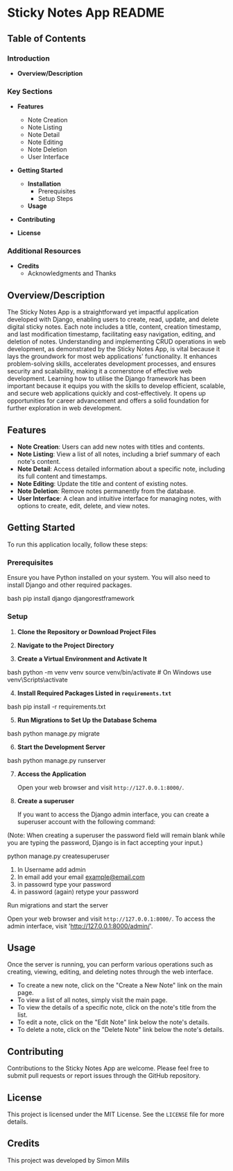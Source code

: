 # Sticky Notes App README

## Table of Contents

### Introduction
- **Overview/Description**

### Key Sections
- **Features**
    - Note Creation
    - Note Listing
    - Note Detail
    - Note Editing
    - Note Deletion
    - User Interface

- **Getting Started**
    - **Installation**
        - Prerequisites
        - Setup Steps
    - **Usage**

- **Contributing**

- **License**

### Additional Resources
- **Credits**
    - Acknowledgments and Thanks

## Overview/Description

The Sticky Notes App is a straightforward yet impactful application developed with Django, enabling users to create, read, update, and delete digital sticky notes. Each note includes a title, content, creation timestamp, and last modification timestamp, facilitating easy navigation, editing, and deletion of notes. Understanding and implementing CRUD operations in web development, as demonstrated by the Sticky Notes App, is vital because it lays the groundwork for most web applications' functionality. It enhances problem-solving skills, accelerates development processes, and ensures security and scalability, making it a cornerstone of effective web development. Learning how to utilise the Django framework has been important because it equips you with the skills to develop efficient, scalable, and secure web applications quickly and cost-effectively. It opens up opportunities for career advancement and offers a solid foundation for further exploration in web development. 


## Features

- **Note Creation**: Users can add new notes with titles and contents.
- **Note Listing**: View a list of all notes, including a brief summary of each note's content.
- **Note Detail**: Access detailed information about a specific note, including its full content and timestamps.
- **Note Editing**: Update the title and content of existing notes.
- **Note Deletion**: Remove notes permanently from the database.
- **User Interface**: A clean and intuitive interface for managing notes, with options to create, edit, delete, and view notes.

## Getting Started

To run this application locally, follow these steps:

### Prerequisites

Ensure you have Python installed on your system. You will also need to install Django and other required packages.

bash pip install django djangorestframework


### Setup

1. **Clone the Repository or Download Project Files**
   
2. **Navigate to the Project Directory**

3. **Create a Virtual Environment and Activate It**

bash python -m venv venv source venv/bin/activate # On Windows use venv\Scripts\activate


4. **Install Required Packages Listed in `requirements.txt`**

bash pip install -r requirements.txt


5. **Run Migrations to Set Up the Database Schema**

bash python manage.py migrate


6. **Start the Development Server**

bash python manage.py runserver


7. **Access the Application**

   Open your web browser and visit `http://127.0.0.1:8000/`.


8. **Create a superuser**

   If you want to access the Django admin interface, you can create a superuser account with the following command:

(Note: When creating a superuser the password field will remain blank while you are typing the password, Django is in    fact accepting your input.)

   python manage.py createsuperuser

   1. In Username add admin
   2. In email add your email example@email.com
   3. in passowrd type your password
   4. in password (again) retype your password

   Run migrations and start the server

   Open your web browser and visit `http://127.0.0.1:8000/`.
   To access the admin interface, visit 'http://127.0.0.1:8000/admin/'.

## Usage

Once the server is running, you can perform various operations such as creating, viewing, editing, and deleting notes through the web interface.

- To create a new note, click on the "Create a New Note" link on the main page.
- To view a list of all notes, simply visit the main page.
- To view the details of a specific note, click on the note's title from the list.
- To edit a note, click on the "Edit Note" link below the note's details.
- To delete a note, click on the "Delete Note" link below the note's details.

## Contributing

Contributions to the Sticky Notes App are welcome. Please feel free to submit pull requests or report issues through the GitHub repository.

## License

This project is licensed under the MIT License. See the `LICENSE` file for more details.

## Credits

This project was developed by Simon Mills

